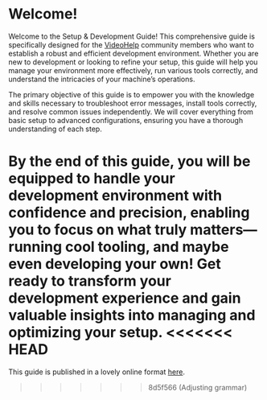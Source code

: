 # Welcome!

Welcome to the Setup & Development Guide! This comprehensive guide is specifically designed for the [VideoHelp](https://forum.videohelp.com) community members who want to establish a robust and efficient development environment. Whether you are new to development or looking to refine your setup, this guide will help you manage your environment more effectively, run various tools correctly, and understand the intricacies of your machine’s operations.

The primary objective of this guide is to empower you with the knowledge and skills necessary to troubleshoot error messages, install tools correctly, and resolve common issues independently. We will cover everything from basic setup to advanced configurations, ensuring you have a thorough understanding of each step.

By the end of this guide, you will be equipped to handle your development environment with confidence and precision, enabling you to focus on what truly matters—running cool tooling, and maybe even developing your own! Get ready to transform your development experience and gain valuable insights into managing and optimizing your setup.
<<<<<<< HEAD
=======

This guide is published in a lovely online format [here](https://0xbreezy.gitbook.io/0xbreezy-setup-and-development-guide/).
>>>>>>> 8d5f566 (Adjusting grammar)
